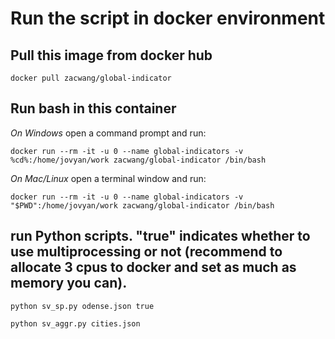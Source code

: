 # Run the script in docker environment
## Pull this image from docker hub
```
docker pull zacwang/global-indicator
```

## Run bash in this container

*On Windows* open a command prompt and run:
```
docker run --rm -it -u 0 --name global-indicators -v %cd%:/home/jovyan/work zacwang/global-indicator /bin/bash
```

*On Mac/Linux* open a terminal window and run:
```
docker run --rm -it -u 0 --name global-indicators -v "$PWD":/home/jovyan/work zacwang/global-indicator /bin/bash
```

## run Python scripts. "true" indicates whether to use multiprocessing or not (recommend to allocate 3 cpus to docker and set as much as memory you can).

```
python sv_sp.py odense.json true 
```

```
python sv_aggr.py cities.json
```
